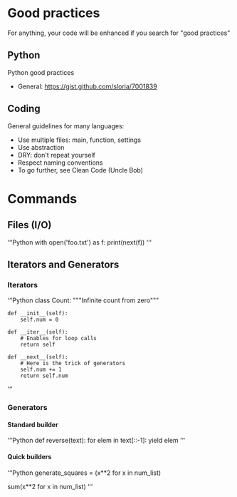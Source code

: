 # Good practices
For anything, your code will be enhanced if you search for "good practices"

## Python
Python good practices
- General: https://gist.github.com/sloria/7001839

## Coding
General guidelines for many languages:
- Use multiple files: main, function, settings
- Use abstraction
- DRY: don't repeat yourself
- Respect naming conventions
- To go further, see Clean Code (Uncle Bob)



# Commands

## Files (I/O)
‘‘‘Python
with open('foo.txt') as f:
    print(next(f))
‘‘‘


## Iterators and Generators

### Iterators
‘‘‘Python
class Count:
    """Infinite count from zero"""

    def __init__(self):
        self.num = 0

    def __iter__(self):
        # Enables for loop calls
        return self

    def __next__(self):
        # Here is the trick of generators
        self.num += 1
        return self.num
‘‘‘

### Generators

#### Standard builder
‘‘‘Python
def reverse(text):
    for elem in text[::-1]:
        yield elem
‘‘‘

#### Quick builders
‘‘‘Python
generate_squares = (x**2 for x in num_list)

sum(x**2 for x in num_list)
‘‘‘
